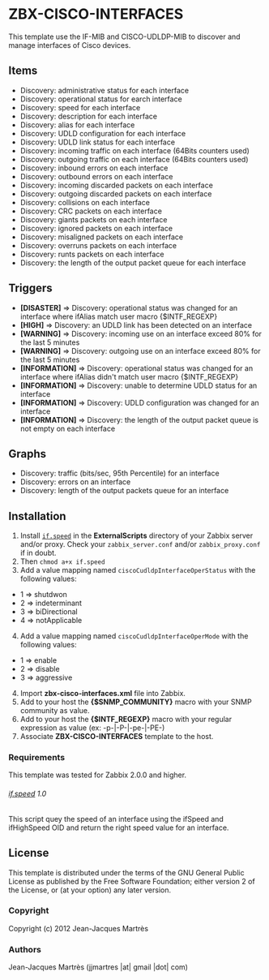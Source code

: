 ZBX-CISCO-INTERFACES
====================

This template use the IF-MIB and CISCO-UDLDP-MIB to discover and manage interfaces of Cisco devices.

Items
-----

  * Discovery: administrative status for each interface
  * Discovery: operational status for earch interface
  * Discovery: speed for each interface
  * Discovery: description for each interface
  * Discovery: alias for each interface
  * Discovery: UDLD configuration for each interface
  * Discovery: UDLD link status for each interface
  * Discovery: incoming traffic on each interface (64Bits counters used)
  * Discovery: outgoing traffic on each interface (64Bits counters used)
  * Discovery: inbound errors on each interface
  * Discovery: outbound errors on each interface
  * Discovery: incoming discarded packets on each interface
  * Discovery: outgoing discarded packets on each interface
  * Discovery: collisions on each interface
  * Discovery: CRC packets on each interface
  * Discovery: giants packets on each interface
  * Discovery: ignored packets on each interface
  * Discovery: misaligned packets on each interface
  * Discovery: overruns packets on each interface
  * Discovery: runts packets on each interface
  * Discovery: the length of the output packet queue for each interface

Triggers
--------

  * **[DISASTER]** => Discovery: operational status was changed for an interface where ifAlias match user macro {$INTF_REGEXP}
  * **[HIGH]** => Discovery: an UDLD link has been detected on an interface
  * **[WARNING]** => Discovery: incoming use on an interface exceed 80% for the last 5 minutes
  * **[WARNING]** => Discovery: outgoing use on an interface exceed 80% for the last 5 minutes
  * **[INFORMATION]** => Discovery: operational status was changed for an interface where ifAlias didn't match user macro {$INTF_REGEXP}
  * **[INFORMATION]** => Discovery: unable to determine UDLD status for an interface
  * **[INFORMATION]** => Discovery: UDLD configuration was changed for an interface
  * **[INFORMATION]** => Discovery: the length of the output packet queue is not empty on each interface

Graphs
------

  * Discovery: traffic (bits/sec, 95th Percentile) for an interface
  * Discovery: errors on an interface
  * Discovery: length of the output packets queue for an interface

Installation
------------

1. Install [`if.speed`](https://github.com/jjmartres/Zabbix/tree/master/zbx-scripts/if.speed) in the **ExternalScripts** directory of your Zabbix server and/or proxy. Check your `zabbix_server.conf` and/or `zabbix_proxy.conf` if in doubt.
2. Then `chmod a+x if.speed`
3. Add a value mapping named `ciscoCudldpInterfaceOperStatus` with the following values:
  * 1 => shutdwon
  * 2 => indeterminant
  * 3 => biDirectional
  * 4 => notApplicable
4. Add a value mapping named `ciscoCudldpInterfaceOperMode` with the following values:
  * 1 => enable
  * 2 => disable
  * 3 => aggressive
4. Import **zbx-cisco-interfaces.xml** file into Zabbix.
5. Add to your host the **{$SNMP_COMMUNITY}** macro with your SNMP community as value.
6. Add to your host the **{$INTF_REGEXP}** macro with your regular expression as value (ex: -p-|-P-|-pe-|-PE-)
7. Associate **ZBX-CISCO-INTERFACES** template to the host.

### Requirements

This template was tested for Zabbix 2.0.0 and higher.

###### [if.speed](https://github.com/jjmartres/Zabbix/tree/master/zbx-scripts/if.speed) 1.0

This script quey the speed of an interface using the ifSpeed and ifHighSpeed OID and return the right speed value for an interface.

License
-------

This template is distributed under the terms of the GNU General Public License as published by the Free Software Foundation; either version 2 of the  License, or (at your option) any later version.

### Copyright

  Copyright (c) 2012 Jean-Jacques Martrès

### Authors
  
  Jean-Jacques Martrès
  (jjmartres |at| gmail |dot| com)
